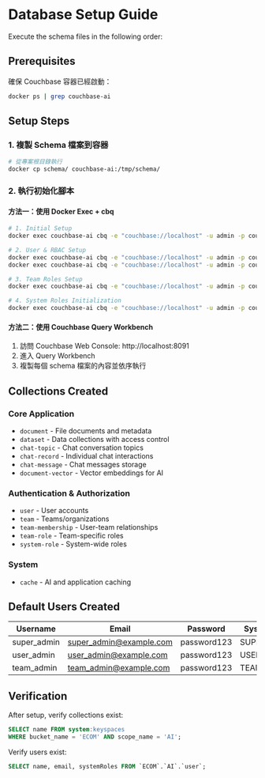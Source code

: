 # Database Setup Guide

Execute the schema files in the following order:

## Prerequisites
確保 Couchbase 容器已經啟動：
```bash
docker ps | grep couchbase-ai
```

## Setup Steps

### 1. 複製 Schema 檔案到容器
```bash
# 從專案根目錄執行
docker cp schema/ couchbase-ai:/tmp/schema/
```

### 2. 執行初始化腳本

#### 方法一：使用 Docker Exec + cbq
```bash
# 1. Initial Setup
docker exec couchbase-ai cbq -e "couchbase://localhost" -u admin -p couchbase < /tmp/schema/v0.0_init

# 2. User & RBAC Setup
docker exec couchbase-ai cbq -e "couchbase://localhost" -u admin -p couchbase < /tmp/schema/v0.1_user_rbac
docker exec couchbase-ai cbq -e "couchbase://localhost" -u admin -p couchbase < /tmp/schema/v0.1_user_rbac_test_data

# 3. Team Roles Setup
docker exec couchbase-ai cbq -e "couchbase://localhost" -u admin -p couchbase < /tmp/schema/v0.2_team_role

# 4. System Roles Initialization
docker exec couchbase-ai cbq -e "couchbase://localhost" -u admin -p couchbase < /tmp/schema/v0.3_system_role_init
```

#### 方法二：使用 Couchbase Query Workbench
1. 訪問 Couchbase Web Console: http://localhost:8091
2. 進入 Query Workbench
3. 複製每個 schema 檔案的內容並依序執行

## Collections Created

### Core Application
- `document` - File documents and metadata
- `dataset` - Data collections with access control
- `chat-topic` - Chat conversation topics
- `chat-record` - Individual chat interactions
- `chat-message` - Chat messages storage
- `document-vector` - Vector embeddings for AI

### Authentication & Authorization
- `user` - User accounts
- `team` - Teams/organizations
- `team-membership` - User-team relationships
- `team-role` - Team-specific roles
- `system-role` - System-wide roles

### System
- `cache` - AI and application caching

## Default Users Created

| Username | Email | Password | System Role |
|----------|-------|----------|-------------|
| super_admin | super_admin@example.com | password123 | SUPER_ADMIN |
| user_admin | user_admin@example.com | password123 | USER_ADMIN |
| team_admin | team_admin@example.com | password123 | TEAM_ADMIN |

## Verification

After setup, verify collections exist:
```sql
SELECT name FROM system:keyspaces 
WHERE bucket_name = 'ECOM' AND scope_name = 'AI';
```

Verify users exist:
```sql
SELECT name, email, systemRoles FROM `ECOM`.`AI`.`user`;
```